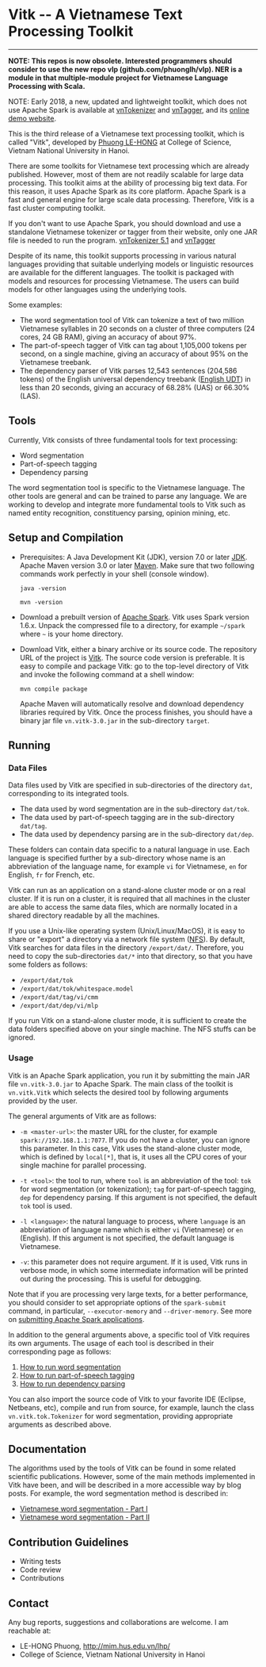 # Vitk -- A Vietnamese Text Processing Toolkit #
---

**NOTE: This repos is now obsolete. Interested programmers should consider to use the new repo vlp (github.com/phuonglh/vlp). NER is a module in that multiple-module project for Vietnamese Language Processing with Scala.**

NOTE: Early 2018, a new, updated and lightweight toolkit, which does not use Apache Spark is available at [vnTokenizer](http://mim.hus.vnu.edu.vn/dsl/tools/tokenizer) and [vnTagger](http://mim.hus.vnu.edu.vn/dsl/tools/tagger), and
its [online demo website](http://vlsp.org.vn:8080/vitk/).

This is the third release of a Vietnamese text processing toolkit,
which is called "Vitk", developed by [Phuong
LE-HONG](http://mim.hus.vnu.edu.vn/phuonglh) 
 at College of Science, Vietnam National University in Hanoi.

There are some toolkits for Vietnamese text processing which are
already published. However, most of them are not readily scalable for
large data processing. This toolkit aims at the ability of processing
big text data. For this reason, it uses Apache Spark as its core
platform. Apache Spark is a fast and general engine for large
scale data processing. Therefore, Vitk is a fast cluster computing
toolkit.

If you don't want to use Apache Spark, you should download and use a standalone 
Vietnamese tokenizer or tagger from their website, only one JAR file is needed to 
run the program. [vnTokenizer 5.1](http://mim.hus.vnu.edu.vn/dsl/tools/tokenizer) and 
[vnTagger](http://mim.hus.vnu.edu.vn/dsl/tools/tagger)

Despite of its name, this toolkit supports processing in various natural 
languages providing that suitable underlying models or linguistic resources 
are available for the different languages. The toolkit is packaged with models 
and resources for processing Vietnamese. The users can build models for 
other languages using the underlying tools.    


Some examples: 
* The word segmentation tool of Vitk can
tokenize a text of two million Vietnamese syllables in 20 seconds
on a cluster of three computers (24 cores, 24 GB RAM), giving an
accuracy of about 97%.
* The part-of-speech tagger of Vitk can tag about 1,105,000 tokens per second, 
on a single machine, giving an accuracy of about 95% on the Vietnamese treebank.
* The dependency parser of Vitk parses 12,543 sentences (204,586 tokens) of the 
English universal dependency treebank ([English UDT](http://universaldependencies.org/#en))  in less 
than 20 seconds, giving an accuracy of 68.28% (UAS) or 66.30% (LAS).


## Tools ##

Currently, Vitk consists of three fundamental tools for text processing:

* Word segmentation
* Part-of-speech tagging
* Dependency parsing 

The word segmentation tool is specific to the Vietnamese language. The
other tools are general and can be trained to parse any language.
We are working to develop and integrate more fundamental tools to Vitk such as
named entity recognition, constituency parsing, opinion mining, etc.

## Setup and Compilation ##

* Prerequisites: A Java Development Kit (JDK), version 7.0 or
  later [JDK](http://www.oracle.com/technetwork/java/javase/downloads/index.html).
	Apache Maven version 3.0 or later [Maven](http://maven.apache.org/). Make
  sure that two following commands work perfectly in your shell
  (console window).

	`java -version`
	
	`mvn -version`

* Download a prebuilt version of [Apache Spark](https://spark.apache.org/).
	Vitk uses Spark version 1.6.x. Unpack the compressed file to a directory,
	for example `~/spark` where `~` is your home directory.

* Download Vitk, either a binary archive or its source code. The
  repository URL of the project is [Vitk](https://github.com/phuonglh/vn.vitk.git).
  The source code version is preferable. It is easy to compile and
  package Vitk: go to the top-level directory of Vitk and invoke the
  following command at a shell window:

	`mvn compile package`

	Apache Maven will automatically resolve and download dependency
	libraries required by Vitk. Once the process finishes, you should
	have a binary jar file `vn.vitk-3.0.jar` in the sub-directory
	`target`. 


## Running ##

### Data Files ###

Data files used by Vitk are specified in sub-directories of the directory `dat`, 
corresponding to its integrated tools. 

* The data used by word segmentation are in the sub-directory 
`dat/tok`.
* The data used by part-of-speech tagging are in the sub-directory 
`dat/tag`.
* The data used by dependency parsing are in the sub-directory 
`dat/dep`.

These folders can contain data specific to a natural language in
use. Each language is specified further by a sub-directory whose name
is an abbreviation of the language name, for example `vi` for
Vietnamese, `en` for English, `fr` for French, etc.

Vitk can run as an application on a stand-alone cluster mode  or on a
real cluster. If it is run on a cluster, it is required that
all machines in the cluster are able to access the same data files,
which are normally located in a shared directory readable by all the
machines.

If you use a Unix-like operating system (Unix/Linux/MacOS), it is easy to share or
"export" a directory via a network file system
([NFS](https://en.wikipedia.org/wiki/Network_File_System)). By
default, Vitk 
searches for data files in the directory `/export/dat/`. Therefore,
you need to copy the sub-directories `dat/*` into that directory, so
that you have some folders as follows: 

* `/export/dat/tok`
* `/export/dat/tok/whitespace.model`
* `/export/dat/tag/vi/cmm`
* `/export/dat/dep/vi/mlp`

If you run Vitk on a stand-alone cluster mode, it is sufficient to
create the data folders specified above on your single machine. The
NFS stuffs can be ignored. 

### Usage ###

Vitk is an Apache Spark application, you run it by submitting the 
main JAR file `vn.vitk-3.0.jar` to Apache Spark. The main class of the
toolkit is `vn.vitk.Vitk` which selects the desired tool by following
arguments provided by the user.  

The general arguments of Vitk are as follows:

* `-m <master-url>`: the master URL for the cluster, for example
  `spark://192.168.1.1:7077`. If you do not have a cluster, you can
  ignore this parameter. In this case, Vitk uses the stand-alone
  cluster mode, which is defined by `local[*]`, that is, it uses all
  the CPU cores of your single machine for parallel processing.

* `-t <tool>`: the tool to run, where `tool` is an abbreviation 
   of the tool: `tok` for word segmentation (or tokenization); `tag` for 
   part-of-speech tagging, `dep` for dependency parsing. If this argument is not 
   specified, the default `tok` tool is used.
   
* `-l <language>`: the natural language to process, where `language` is an abbreviation 
   of language name which is either `vi` (Vietnamese) or `en` (English). If this 
   argument is not specified, the default language is Vietnamese.     
  
* `-v`: this parameter does not require argument. If it is used, Vitk
   runs in verbose mode, in which some intermediate information
   will be printed out during the processing. This is useful for debugging.

Note that if you are processing very large texts, for a better performance, 
you should consider to set appropriate options of the `spark-submit`
command, in particular, `--executor-memory` and `--driver-memory`. See
more  on [submitting Apache Spark
applications](http://spark.apache.org/docs/latest/submitting-applications.html). 

In addition to the general arguments above, a specific tool of Vitk
requires its own arguments. The usage of each tool is described in
their corresponding page as follows:

1. [How to run word segmentation](WS.md)
2. [How to run part-of-speech tagging](POS.md)
3. [How to run dependency parsing](DEP.md)

You can also import the source code of Vitk to your favorite IDE
(Eclipse, Netbeans, etc), compile and run from source, for example,
launch the class `vn.vitk.tok.Tokenizer` for word segmentation,
providing appropriate arguments as described above.

## Documentation ##

The algorithms used by the tools of Vitk can be found in some related
scientific publications. However, some of the main methods implemented
in Vitk have been, and will be described in a more accessible way by
blog posts. For example, the word segmentation method is described in: 
* [Vietnamese word segmentation - Part I](http://tech.fpt.com.vn/en/expert-opinion/vietnamese-word-segmentation-part-i-nd498043.html)
* [Vietnamese word segmentation - Part II](http://tech.fpt.com.vn/en/expert-opinion/vietnamese-word-segmentation-part-ii-nd498054.html)

## Contribution Guidelines ##

* Writing tests
* Code review
* Contributions

## Contact ##

Any bug reports, suggestions and collaborations are welcome. I am
reachable at: 

* LE-HONG Phuong, http://mim.hus.edu.vn/lhp/
* College of Science, Vietnam National University in Hanoi 
